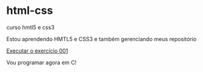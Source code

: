 # html-css
 curso hmtl5 e css3

 Estou aprendendo HMTL5 e CSS3 e também gerenciando meus repositório

<a href= "https://vitornagayawong.github.io/html-css/exercicios/ex001/index.html">Executar o exercício 001</a>

Vou programar agora em C!